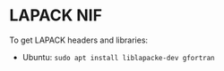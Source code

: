 # LAPACK NIF

To get LAPACK headers and libraries:

- Ubuntu: `sudo apt install liblapacke-dev gfortran`